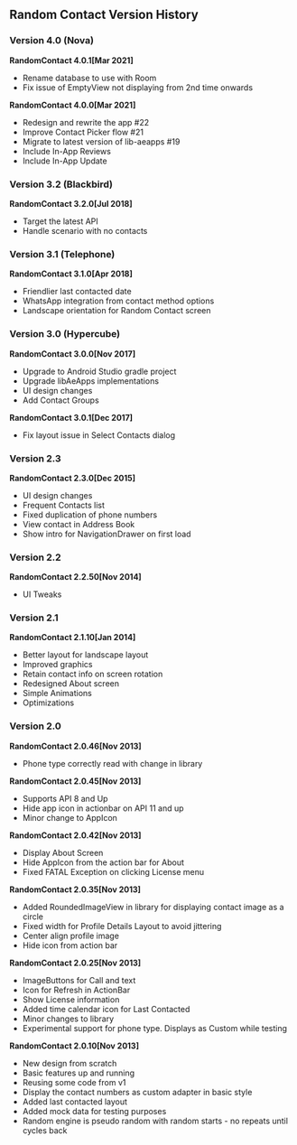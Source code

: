 ## Random Contact Version History

### Version 4.0 (Nova)
**RandomContact 4.0.1[Mar 2021]**
 - Rename database to use with Room
 - Fix issue of EmptyView not displaying from 2nd time onwards
 
**RandomContact 4.0.0[Mar 2021]**
 - Redesign and rewrite the app #22
 - Improve Contact Picker flow #21
 - Migrate to latest version of lib-aeapps #19
 - Include In-App Reviews
 - Include In-App Update

### Version 3.2 (Blackbird)
**RandomContact 3.2.0[Jul 2018]**
 - Target the latest API
 - Handle scenario with no contacts

### Version 3.1 (Telephone)
**RandomContact 3.1.0[Apr 2018]**
 - Friendlier last contacted date
 - WhatsApp integration from contact method options
 - Landscape orientation for Random Contact screen

### Version 3.0 (Hypercube)
**RandomContact 3.0.0[Nov 2017]**
 - Upgrade to Android Studio gradle project
 - Upgrade libAeApps implementations
 - UI design changes
 - Add Contact Groups
 
**RandomContact 3.0.1[Dec 2017]**
 - Fix layout issue in Select Contacts dialog

### Version 2.3
**RandomContact 2.3.0[Dec 2015]**
 -	UI design changes
 -	Frequent Contacts list
 -	Fixed duplication of phone numbers
 -	View contact in Address Book
 -	Show intro for NavigationDrawer on first load

### Version 2.2
**RandomContact 2.2.50[Nov 2014]**
 -	UI Tweaks

### Version 2.1
**RandomContact 2.1.10[Jan 2014]**
 -	Better layout for landscape layout
 -	Improved graphics
 -	Retain contact info on screen rotation
 - 	Redesigned About screen
 -	Simple Animations
 -	Optimizations

### Version 2.0
**RandomContact 2.0.46[Nov 2013]**
 -	Phone type correctly read with change in library

**RandomContact 2.0.45[Nov 2013]**
 -	Supports API 8 and Up
 -	Hide app icon in actionbar on API 11 and up
 -	Minor change to AppIcon
 
**RandomContact 2.0.42[Nov 2013]**
  -	Display About Screen
  -	Hide AppIcon from the action bar for About
  -	Fixed FATAL Exception on clicking License menu

**RandomContact 2.0.35[Nov 2013]**
 -	Added RoundedImageView in library for displaying contact image as a circle
 -	Fixed width for Profile Details Layout to avoid jittering 
 -	Center align profile image
 -	Hide icon from action bar
 
**RandomContact 2.0.25[Nov 2013]**
 - 	ImageButtons for Call and text
 -	Icon for Refresh in ActionBar
 -	Show License information
 -	Added time calendar icon for Last Contacted
 -	Minor changes to library
 -	Experimental support for phone type. Displays as Custom while testing
 
**RandomContact 2.0.10[Nov 2013]**
 -	New design from scratch
 - 	Basic features up and running
 -	Reusing some code from v1
 -	Display the contact numbers as custom adapter in basic style
 -	Added last contacted layout
 -	Added mock data for testing purposes
 -	Random engine is pseudo random with random starts - no repeats until cycles back